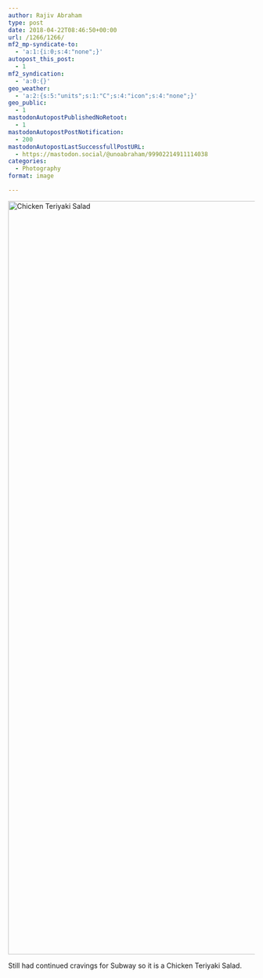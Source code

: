 ```yaml
---
author: Rajiv Abraham
type: post
date: 2018-04-22T08:46:50+00:00
url: /1266/1266/
mf2_mp-syndicate-to:
  - 'a:1:{i:0;s:4:"none";}'
autopost_this_post:
  - 1
mf2_syndication:
  - 'a:0:{}'
geo_weather:
  - 'a:2:{s:5:"units";s:1:"C";s:4:"icon";s:4:"none";}'
geo_public:
  - 1
mastodonAutopostPublishedNoRetoot:
  - 1
mastodonAutopostPostNotification:
  - 200
mastodonAutopostLastSuccessfullPostURL:
  - https://mastodon.social/@unoabraham/99902214911114038
categories:
  - Photography
format: image

---
```

<p style="text-align: justify;">
  <img class="aligncenter size-full wp-image-1263" src="https://i0.wp.com/abraham.uno/wp-content/uploads/2018/04/Chicken-Teriyaki-Salad.jpg?resize=2048%2C1536&#038;ssl=1" alt="Chicken Teriyaki Salad" width="2048" height="1536" srcset="https://i0.wp.com/abraham.uno/wp-content/uploads/2018/04/Chicken-Teriyaki-Salad.jpg?w=2048&ssl=1 2048w, https://i0.wp.com/abraham.uno/wp-content/uploads/2018/04/Chicken-Teriyaki-Salad.jpg?resize=300%2C225&ssl=1 300w, https://i0.wp.com/abraham.uno/wp-content/uploads/2018/04/Chicken-Teriyaki-Salad.jpg?resize=768%2C576&ssl=1 768w, https://i0.wp.com/abraham.uno/wp-content/uploads/2018/04/Chicken-Teriyaki-Salad.jpg?resize=1024%2C768&ssl=1 1024w" sizes="(max-width: 1000px) 100vw, 1000px" data-recalc-dims="1" />
</p>

<p style="text-align: justify;">
  Still had continued cravings for Subway so it is a Chicken Teriyaki Salad.
</p>